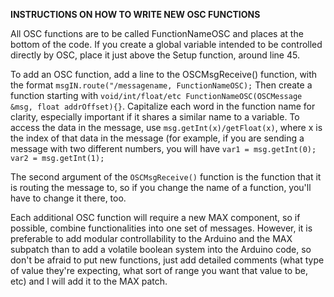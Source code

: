 **INSTRUCTIONS ON HOW TO WRITE NEW OSC FUNCTIONS**

All OSC functions are to be called FunctionNameOSC and places at the bottom of the code. 
If you create a global variable intended to be controlled directly by OSC, place it just above the Setup function, around line 45.

To add an OSC function, add a line to the OSCMsgReceive() function, with the format `msgIN.route("/messagename, FunctionNameOSC);`
Then create a function starting with `void/int/float/etc FunctionNameOSC(OSCMessage &msg, float addrOffset){}`. 
Capitalize each word in the function name for clarity, especially important if it shares a similar name to a variable. 
To access the data in the message, use `msg.getInt(x)/getFloat(x)`, where x is the index of that data in the message (for example, if you are sending a message with two different numbers, you will have `var1 = msg.getInt(0); var2 = msg.getInt(1);`

The second argument of the `OSCMsgReceive()` function is the function that it is routing the message to, so if you change the name of a function, you'll have to change it there, too. 

Each additional OSC function will require a new MAX component, so if possible, combine functionalities into one set of messages. However, it is preferable to add modular controllability to the Arduino and the MAX subpatch than to add a volatile boolean system into the Arduino code, so don't be afraid to put new functions, just add detailed comments (what type of value they're expecting, what sort of range you want that value to be, etc) and I will add it to the MAX patch. 
